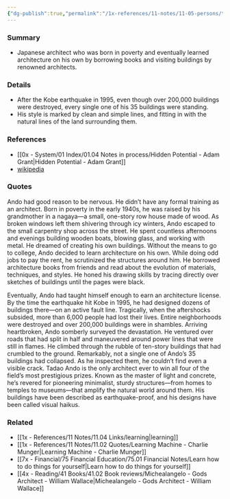 ```yaml
---
{"dg-publish":true,"permalink":"/1x-references/11-notes/11-05-persons/tadao-ando/","title":"Ando","created":"2024-05-29T20:33:05.943+03:00","updated":"2024-05-30T07:57:06.050+03:00"}
---
```



### Summary
- Japanese architect who was born in poverty and eventually learned architecture on his own by borrowing books and visiting buildings by renowned architects.

### Details
- After the Kobe earthquake in 1995, even though over 200,000 buildings were destroyed, every single one of his 35 buildings were standing.
- His style is marked by clean and simple lines, and fitting in with the natural lines of the land surrounding them.

### References
- [[0x - System/01 Index/01.04 Notes in process/Hidden Potential - Adam Grant\|Hidden Potential - Adam Grant]]
- [wikipedia]()

### Quotes
Ando had good reason to be nervous. He didn’t have any formal training as an architect. Born in poverty in the early 1940s, he was raised by his grandmother in a nagaya—a small, one-story row house made of wood. As broken windows left them shivering through icy winters, Ando escaped to the small carpentry shop across the street. He spent countless afternoons and evenings building wooden boats, blowing glass, and working with metal. He dreamed of creating his own buildings. Without the means to go to college, Ando decided to learn architecture on his own. While doing odd jobs to pay the rent, he scrutinized the structures around him. He borrowed architecture books from friends and read about the evolution of materials, techniques, and styles. He honed his drawing skills by tracing directly over sketches of buildings until the pages were black.

Eventually, Ando had taught himself enough to earn an architecture license. By the time the earthquake hit Kobe in 1995, he had designed dozens of buildings there—on an active fault line. Tragically, when the aftershocks subsided, more than 6,000 people had lost their lives. Entire neighborhoods were destroyed and over 200,000 buildings were in shambles.
Arriving heartbroken, Ando somberly surveyed the devastation. He ventured over roads that had split in half and maneuvered around power lines that were still in flames. He climbed through the rubble of ten-story buildings that had crumbled to the ground. Remarkably, not a single one of Ando’s 35 buildings had collapsed. As he inspected them, he couldn’t find even a visible crack. Tadao Ando is the only architect ever to win all four of the field’s most
prestigious prizes. Known as the master of light and concrete, he’s revered for pioneering minimalist, sturdy structures—from homes to temples to museums—that amplify the natural world around them. His buildings have been described as earthquake-proof, and his designs have been called visual haikus.

### Related
- [[1x - References/11 Notes/11.04 Links/learning\|learning]]
- [[1x - References/11 Notes/11.02 Quotes/Learning Machine - Charlie Munger\|Learning Machine - Charlie Munger]]
- [[7x - Financial/75 Financial Education/75.01 Financial Notes/Learn how to do things for yourself\|Learn how to do things for yourself]]
- [[4x - Reading/41 Books/41.02 Book reviews/Michealangelo - Gods Architect - William Wallace\|Michealangelo - Gods Architect - William Wallace]]